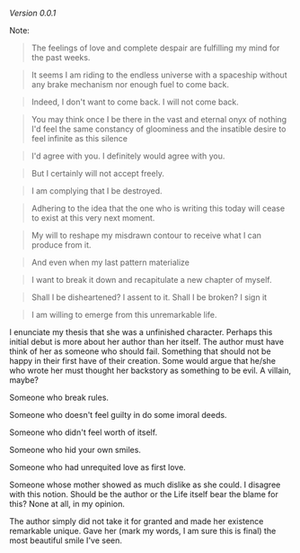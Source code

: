 _Version 0.0.1_

Note:

> The feelings of love and complete despair are fulfilling my mind for the past weeks.

> It seems I am riding to the endless universe with a spaceship without any brake mechanism
> nor enough fuel to come back.

> Indeed, I don't want to come back. I will not come back.

> You may think once I be there in the vast and eternal onyx of nothing 
> I'd feel the same constancy of gloominess and the insatible desire to feel infinite as this silence

> I'd agree with you. I definitely would agree with you.

> But I certainly will not accept freely.

> I am complying that I be destroyed.

> Adhering to the idea that the one who is writing this today will cease to exist at this very next moment.

> My will to reshape my misdrawn contour to receive what I can produce from it.

> And even when my last pattern materialize

> I want to break it down and recapitulate a new chapter of myself.

> Shall I be disheartened? I assent to it. Shall I be broken? I sign it

> I am willing to emerge from this unremarkable life.


I enunciate my thesis that she was a unfinished character.
Perhaps this initial debut is more about her author than her itself.
The author must have think of her as someone who should fail.
Something that should not be happy in their first have of their creation.
Some would argue that he/she who wrote her must thought her backstory as something to be evil. A villain, maybe?

Someone who break rules. 

Someone who doesn't feel guilty in do some imoral deeds. 

Someone who didn't feel worth of itself. 

Someone who hid your own smiles. 

Someone who had unrequited love as first love. 

Someone whose mother showed as much dislike as she could. 
I disagree with this notion.
Should be the author or the Life itself bear the blame for this? None at all, in my opinion.

The author simply did not take it for granted and made her existence remarkable unique. Gave her (mark my words, I am sure this is final) the most beautiful smile I've seen.

